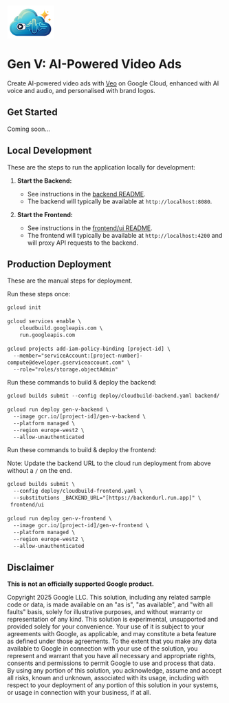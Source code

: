 ![Gen V logo](./docs/images/gen-v-logo-small.png)

# Gen V: AI-Powered Video Ads

Create AI-powered video ads with [Veo](
https://deepmind.google/technologies/veo/veo-2/) on Google Cloud, enhanced with
AI voice and audio, and personalised with brand logos.

## Get Started

Coming soon...

## Local Development

These are the steps to run the application locally for development:

1.  **Start the Backend:**

    *   See instructions in the [backend README](./backend/README.md).
    *   The backend will typically be available at `http://localhost:8080`.

2.  **Start the Frontend:**

    *   See instructions in the [frontend/ui README](./frontend/ui/README.md).
    *   The frontend will typically be available at `http://localhost:4200` and
        will proxy API requests to the backend.

## Production Deployment

These are the manual steps for deployment.

Run these steps once:
```
gcloud init

gcloud services enable \
    cloudbuild.googleapis.com \
    run.googleapis.com

gcloud projects add-iam-policy-binding [project-id] \
  --member="serviceAccount:[project-number]-compute@developer.gserviceaccount.com" \
  --role="roles/storage.objectAdmin"
```

Run these commands to build & deploy the backend:
```
gcloud builds submit --config deploy/cloudbuild-backend.yaml backend/

gcloud run deploy gen-v-backend \
  --image gcr.io/[project-id]/gen-v-backend \
  --platform managed \
  --region europe-west2 \
  --allow-unauthenticated
```

Run these commands to build & deploy the frontend:

Note: Update the backend URL to the cloud run deployment from above without a
`/` on the end.

```
gcloud builds submit \
  --config deploy/cloudbuild-frontend.yaml \
  --substitutions _BACKEND_URL="[https://backendurl.run.app]" \
 frontend/ui

gcloud run deploy gen-v-frontend \
  --image gcr.io/[project-id]/gen-v-frontend \
  --platform managed \
  --region europe-west2 \
  --allow-unauthenticated
```

## Disclaimer
__This is not an officially supported Google product.__

Copyright 2025 Google LLC. This solution, including any related sample code or
data, is made available on an "as is", "as available", and "with all faults"
basis, solely for illustrative purposes, and without warranty or representation
of any kind. This solution is experimental, unsupported and provided solely for
your convenience. Your use of it is subject to your agreements with Google, as
applicable, and may constitute a beta feature as defined under those agreements.
To the extent that you make any data available to Google in connection with your
use of the solution, you represent and warrant that you have all necessary and
appropriate rights, consents and permissions to permit Google to use and process
that data. By using any portion of this solution, you acknowledge, assume and
accept all risks, known and unknown, associated with its usage, including with
respect to your deployment of any portion of this solution in your systems, or
usage in connection with your business, if at all.
